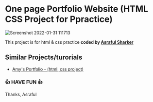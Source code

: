 # One page Portfolio Website (HTML CSS Project for Ppractice)
![Screenshot 2022-01-31 111713](https://user-images.githubusercontent.com/64266026/151742657-6300dda3-8b59-461f-a3f2-3a88f78aadfd.png)





This project is for html &amp; css practice
<b>coded by [Asraful Sharker](https://github.com/asrafulsharker)</b>


## Similar Projects/turorials

 - [Amy's Portfolio - (html, css project)](https://github.com/asrafulsharker/one-page-protfolio-website-html-css-project)

  

### 👍 HAVE FUN 👍
Thanks, Asraful



